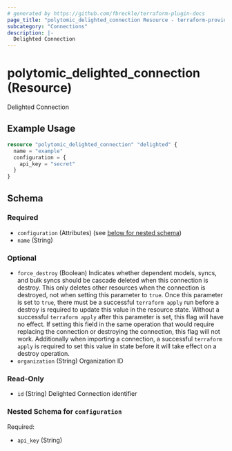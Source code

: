 ```yaml
---
# generated by https://github.com/fbreckle/terraform-plugin-docs
page_title: "polytomic_delighted_connection Resource - terraform-provider-polytomic"
subcategory: "Connections"
description: |-
  Delighted Connection
---
```


# polytomic_delighted_connection (Resource)

Delighted Connection

## Example Usage

```terraform
resource "polytomic_delighted_connection" "delighted" {
  name = "example"
  configuration = {
    api_key = "secret"
  }
}
```

<!-- schema generated by tfplugindocs -->
## Schema

### Required

- `configuration` (Attributes) (see [below for nested schema](#nestedatt--configuration))
- `name` (String)

### Optional

- `force_destroy` (Boolean) Indicates whether dependent models, syncs, and bulk syncs should be cascade deleted when this connection is destroy. This only deletes other resources when the connection is destroyed, not when setting this parameter to `true`. Once this parameter is set to `true`, there must be a successful `terraform apply` run before a destroy is required to update this value in the resource state. Without a successful `terraform apply` after this parameter is set, this flag will have no effect. If setting this field in the same operation that would require replacing the connection or destroying the connection, this flag will not work. Additionally when importing a connection, a successful `terraform apply` is required to set this value in state before it will take effect on a destroy operation.
- `organization` (String) Organization ID

### Read-Only

- `id` (String) Delighted Connection identifier

<a id="nestedatt--configuration"></a>
### Nested Schema for `configuration`

Required:

- `api_key` (String)


